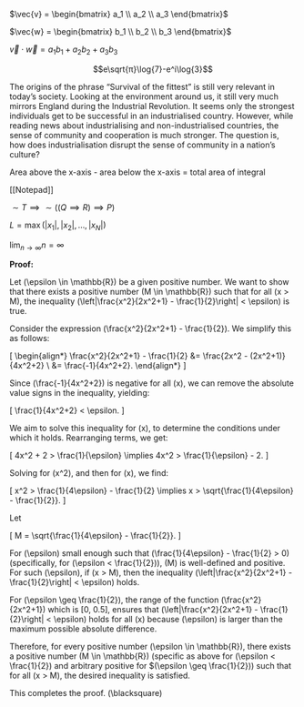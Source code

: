 $\vec{v} = \begin{bmatrix} a_1 \\ a_2 \\ a_3 \end{bmatrix}$

$\vec{w} = \begin{bmatrix} b_1 \\ b_2 \\ b_3 \end{bmatrix}$

$\vec{v} ⋅ \vec{w} = a_1b_1 + a_2b_2 + a_3b_3$





$$e\sqrt{π}\log{7}-e^i\log{3}$$









The origins of the phrase “Survival of the fittest” is still very relevant in today’s society. Looking at the environment around us, it still very much mirrors England during the Industrial Revolution. It seems only the strongest individuals get to be successful in an industrialised country. However, while reading news about industrialising and non-industrialised countries, the sense of community and cooperation is much stronger. The question is, how does industrialisation disrupt the sense of community in a nation’s culture?

Area above the x-axis - area below the x-axis = total area of integral



[[Notepad]]


$\sim T \implies \sim((Q\implies R) \implies P)$


$L = \max(|x_1|, |x_2|, \dots, |x_N|)$


$\displaystyle \lim_{n \to \infty} n = \infty$ 


**Proof:**

Let \(\epsilon \in \mathbb{R}\) be a given positive number. We want to show that there exists a positive number \(M \in \mathbb{R}\) such that for all \(x > M\), the inequality \(\left|\frac{x^2}{2x^2+1} - \frac{1}{2}\right| < \epsilon\) is true.

Consider the expression \(\frac{x^2}{2x^2+1} - \frac{1}{2}\). We simplify this as follows:

\[
\begin{align*}
\frac{x^2}{2x^2+1} - \frac{1}{2} &= \frac{2x^2 - (2x^2+1)}{4x^2+2} \\
&= \frac{-1}{4x^2+2}.
\end{align*}
\]

Since \(\frac{-1}{4x^2+2}\) is negative for all \(x\), we can remove the absolute value signs in the inequality, yielding:

\[
\frac{1}{4x^2+2} < \epsilon.
\]

We aim to solve this inequality for \(x\), to determine the conditions under which it holds. Rearranging terms, we get:

\[
4x^2 + 2 > \frac{1}{\epsilon} \implies 4x^2 > \frac{1}{\epsilon} - 2.
\]

Solving for \(x^2\), and then for \(x\), we find:

\[
x^2 > \frac{1}{4\epsilon} - \frac{1}{2} \implies x > \sqrt{\frac{1}{4\epsilon} - \frac{1}{2}}.
\]

Let

\[
M = \sqrt{\frac{1}{4\epsilon} - \frac{1}{2}}.
\]

For \(\epsilon\) small enough such that \(\frac{1}{4\epsilon} - \frac{1}{2} > 0\) (specifically, for \(\epsilon < \frac{1}{2}\)), \(M\) is well-defined and positive. For such \(\epsilon\), if \(x > M\), then the inequality \(\left|\frac{x^2}{2x^2+1} - \frac{1}{2}\right| < \epsilon\) holds.

For \(\epsilon \geq \frac{1}{2}\), the range of the function \(\frac{x^2}{2x^2+1}\) which is [0, 0.5], ensures that \(\left|\frac{x^2}{2x^2+1} - \frac{1}{2}\right| < \epsilon\) holds for all \(x\) because \(\epsilon\) is larger than the maximum possible absolute difference.

Therefore, for every positive number \(\epsilon \in \mathbb{R}\), there exists a positive number \(M \in \mathbb{R}\) (specific as above for \(\epsilon < \frac{1}{2}\) and arbitrary positive for $\(\epsilon \geq \frac{1}{2}\)) such that for all \(x > M\), the desired inequality is satisfied. 

This completes the proof. \(\blacksquare\)
